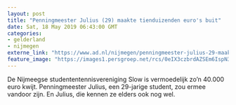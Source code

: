 ```yaml
---
layout: post
title: "Penningmeester Julius (29) maakte tienduizenden euro's buit"
date: Sat, 18 May 2019 06:43:00 GMT
categories: 
- gelderland 
- nijmegen 
externe_link: "https://www.ad.nl/nijmegen/penningmeester-julius-29-maakte-tienduizenden-euro-s-buit~a022a797/"
feature_image: "https://images1.persgroep.net/rcs/0eIX3czbrdAZSEm6IspN3XvaOL8/diocontent/103924046/_fitwidth/400/?appId=21791a8992982cd8da851550a453bd7f&quality=0.7"
---
```


De Nijmeegse studententennisvereniging Slow is vermoedelijk zo’n 40.000 euro kwijt. Penningmeester Julius, een 29-jarige student, zou ermee vandoor zijn. En Julius, die kennen ze elders ook nog wel.
